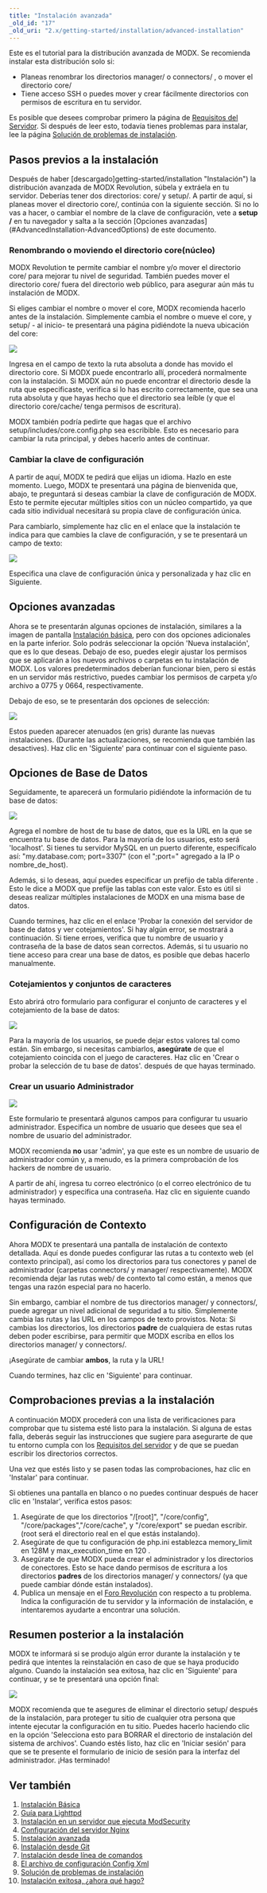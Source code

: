 ```yaml
---
title: "Instalación avanzada"
_old_id: "17"
_old_uri: "2.x/getting-started/installation/advanced-installation"
---
```


Este es el tutorial para la distribución avanzada de MODX. Se recomienda instalar esta distribución solo si:

- Planeas renombrar los directorios manager/ o connectors/ , o mover el  directorio core/
- Tiene acceso SSH o puedes mover y crear fácilmente directorios con permisos de escritura en tu servidor.

Es posible que desees comprobar primero la página de [Requisitos del Servidor](getting-started/server-requirements "Server Requirements"). Si después de leer esto, todavía tienes problemas para instalar, lee la página [Solución de problemas de instalación](getting-started/installation/troubleshooting "Troubleshooting Installation").

## Pasos previos a la instalación

Después de haber [descargado]getting-started/installation "Instalación") la distribución avanzada de MODX Revolution, súbela y extráela en tu servidor. Deberías tener dos directorios: core/ y setup/. A partir de aquí, si planeas mover el directorio core/, continúa con la siguiente sección. Si no lo vas a hacer, o cambiar el nombre de la clave de configuración, vete a **setup /** en tu navegador y salta a la sección [Opciones avanzadas] (#AdvancedInstallation-AdvancedOptions) de este documento.

### Renombrando o moviendo el directorio core(núcleo)

MODX Revolution te permite cambiar el nombre y/o mover el directorio core/ para mejorar tu nivel de seguridad. También puedes mover el directorio core/ fuera del directorio web público, para asegurar aún más tu instalación de MODX.

Si eliges cambiar el nombre o mover el core, MODX recomienda hacerlo antes de la instalación. Simplemente cambia el nombre o mueve el core, y setup/ - al inicio- te presentará una página pidiéndote la nueva ubicación del core:

![](setup-corefinder.png)

Ingresa en el campo de texto la ruta absoluta a donde has movido el directorio core. Si MODX puede encontrarlo allí, procederá normalmente con la instalación. Si MODX aún no puede encontrar el directorio desde la ruta que especificaste, verifica si lo has escrito correctamente, que sea una ruta absoluta y que hayas hecho que el directorio sea leíble (y que el directorio core/cache/ tenga permisos de escritura).

MODX también podría pedirte que hagas que el archivo setup/includes/core.config.php sea escribible. Esto es necesario para cambiar la ruta principal, y debes hacerlo antes de continuar.

### Cambiar la clave de configuración

A partir de aquí, MODX te pedirá que elijas un idioma. Hazlo en este momento. Luego, MODX te presentará una página de bienvenida que, abajo, te preguntará si deseas cambiar la clave de configuración de MODX. Esto te permite ejecutar múltiples sitios con un núcleo compartido, ya que cada sitio individual necesitará su propia clave de configuración única.

Para cambiarlo, simplemente haz clic en el enlace que la instalación te indica para que cambies la clave de configuración, y se te presentará un campo de texto:

![](setup-configkey.png)

Especifica una clave de configuración única y personalizada y haz clic en Siguiente.

## Opciones avanzadas

Ahora se te presentarán algunas opciones de instalación, similares a la imagen de pantalla [Instalación básica](getting-started/installation/standard "Instalación básica" ), pero con dos opciones adicionales en la parte inferior. Solo podrás seleccionar la opción 'Nueva instalación', que es lo que deseas. Debajo de eso, puedes elegir ajustar los permisos que se aplicarán a los nuevos archivos o carpetas en tu instalación de MODX. Los valores predeterminados deberían funcionar bien, pero si estás en un servidor más restrictivo, puedes cambiar los permisos de carpeta y/o archivo a 0775 y 0664, respectivamente.

Debajo de eso, se te presentarán dos opciones de selección:

![](setup-advopt.png)

Estos pueden aparecer atenuados (en gris) durante las nuevas instalaciones. (Durante las actualizaciones, se recomienda que también las desactives). Haz clic en 'Siguiente' para continuar con el siguiente paso.

## Opciones de Base de Datos

Seguidamente, te aparecerá un formulario pidiéndote la información de tu base de datos:

![](setup-db-1.png)

Agrega el nombre de host de tu base de datos, que es la URL en la que se encuentra tu base de datos. Para la mayoría de los usuarios, esto será 'localhost'. Si tienes tu servidor MySQL en un puerto diferente, especifícalo así: "my.database.com; port=3307" (con el ";port=" agregado  a la IP o nombre_de_host).

Además, si lo deseas, aquí puedes especificar un prefijo de tabla diferente . Esto le dice a MODX que prefije las tablas con este valor. Esto es útil si deseas realizar múltiples instalaciones de MODX en una misma base de datos.

Cuando termines, haz clic en el enlace 'Probar la conexión del servidor de base de datos y ver cotejamientos'. Si hay algún error, se mostrará a continuación. Si tiene erroes, verifica que tu nombre de usuario y contraseña de la base de datos sean correctos. Además, si tu usuario no tiene acceso para crear una base de datos, es posible que debas hacerlo manualmente.

### Cotejamientos y conjuntos de caracteres

Esto abrirá otro formulario para configurar el conjunto de caracteres y el cotejamiento de la base de datos:

![](setup-db2.png)

Para la mayoría de los usuarios, se puede dejar estos valores tal como están. Sin embargo, si necesitas cambiarlos, **asegúrate** de que el cotejamiento coincida con el juego de caracteres. Haz clic en 'Crear o probar la selección de tu base de datos'. después de que hayas terminado.

### Crear un usuario Administrador

![](setup-db3.png)

Este formulario te presentará algunos campos para configurar tu usuario administrador. Especifica un nombre de usuario que desees que sea el nombre de usuario del administrador.

MODX recomienda **no** usar 'admin', ya que este es un nombre de usuario de administrador común y, a menudo, es la primera comprobación de los hackers de nombre de usuario.

A partir de ahí, ingresa tu correo electrónico (o el correo electrónico de tu administrador) y especifica una contraseña. Haz clic en siguiente cuando hayas terminado.

## Configuración de Contexto

Ahora MODX  te presentará una pantalla de instalación de contexto detallada. Aquí es donde puedes configurar las rutas a tu contexto web (el contexto principal), así como los directorios para tus conectores  y panel de administrador (carpetas connectors/ y manager/ respectivamente). MODX recomienda dejar las rutas web/ de contexto tal como están, a menos que tengas una razón especial para no hacerlo.

Sin embargo, cambiar el nombre de tus directorios manager/ y connectors/, puede agregar un nivel adicional de seguridad a tu sitio. Simplemente cambia las rutas y las URL en los campos de texto provistos. Nota: Si cambias los directorios, los directorios **padre** de cualquiera de estas rutas deben poder escribirse, para permitir que MODX escriba en ellos los directorios manager/ y connectors/.

¡Asegúrate de cambiar **ambos**, la ruta y la URL!

Cuando termines, haz clic en 'Siguiente' para continuar.

## Comprobaciones previas a la instalación

A continuación MODX procederá con una lista de verificaciones para comprobar que tu sistema esté listo para la instalación. Si alguna de estas falla, deberás seguir las instrucciones que sugiere para asegurarte de que tu entorno cumpla con los [Requisitos del servidor](getting-started/server-requirements "Requisitos del servidor") y de que se puedan escribir los directorios correctos.

Una vez que estés listo y se pasen todas las comprobaciones, haz clic en 'Instalar' para continuar.

Si obtienes una pantalla en blanco o no puedes continuar después de hacer clic en 'Instalar', verifica estos pasos:

1. Asegúrate de que los directorios "/\[root\]", "/core/config", "/core/packages","/core/cache", y "/core/export" se puedan escribir. (root será el directorio real en el que estás instalando).
2. Asegúrate de que tu configuración de php.ini establezca memory\_limit en 128M y max\_execution\_time en 120 .
3. Asegúrate de que MODX pueda crear el administrador y los directorios de conectores. Esto se hace dando permisos de escritura a los directorios **padres** de los directorios manager/ y connectors/ (ya que puede cambiar dónde están instalados).
4. Publica un mensaje en el [Foro Revolución](http://modxcms.com/forums/index.php/board,280.0.html) con respecto a tu problema. Indica la configuración de tu servidor y la información de instalación, e intentaremos ayudarte a encontrar una solución.

## Resumen posterior a la instalación

MODX te informará si se produjo algún error durante la instalación y te pedirá que intentes la reinstalación en caso de que se haya producido alguno. Cuando la instalación sea exitosa, haz clic en 'Siguiente' para continuar, y se te presentará una opción final:

![](setup-cleanup1.png)

MODX recomienda que te asegures de eliminar el directorio setup/ después de la instalación, para proteger tu sitio de cualquier otra persona que intente ejecutar la configuración en tu sitio. Puedes hacerlo haciendo clic en la opción  'Selecciona esto para BORRAR el directorio de instalación del sistema de archivos'. 
Cuando estés listo, haz clic en 'Iniciar sesión' para que se te presente el formulario de inicio de sesión para la interfaz del administrador. ¡Has terminado!

## Ver también

1. [Instalación Básica](getting-started/installation/standard)
2. [Guía para Lighttpd](getting-started/friendly-urls/lighttpd)
3. [Instalación en un servidor que ejecuta ModSecurity](getting-started/installation/troubleshooting/modsecurity)
4. [Configuración del servidor Nginx](getting-started/friendly-urls/nginx)
5. [Instalación avanzada](getting-started/installation/advanced)
6. [Instalación desde Git](getting-started/installation/git)
7. [Instalación desde línea de comandos](getting-started/installation/cli)
8. [El archivo de configuración Config Xml](getting-started/installation/cli/config.xml)
9. [Solución de problemas de instalación](getting-started/installation/troubleshooting)
10. [Instalación exitosa, ¿ahora qué hago?](getting-started/getting-started)

